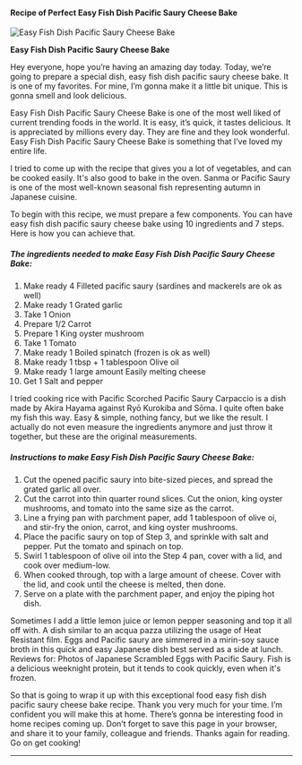             

#### Recipe of Perfect Easy Fish Dish Pacific Saury Cheese Bake

![Easy Fish Dish Pacific Saury Cheese Bake](https://img-global.cpcdn.com/recipes/6251283699728384/751x532cq70/easy-fish-dish-pacific-saury-cheese-bake-recipe-main-photo.jpg)

**Easy Fish Dish Pacific Saury Cheese Bake**

Hey everyone, hope you’re having an amazing day today. Today, we’re going to prepare a special dish, easy fish dish pacific saury cheese bake. It is one of my favorites. For mine, I’m gonna make it a little bit unique. This is gonna smell and look delicious.

Easy Fish Dish Pacific Saury Cheese Bake is one of the most well liked of current trending foods in the world. It is easy, it’s quick, it tastes delicious. It is appreciated by millions every day. They are fine and they look wonderful. Easy Fish Dish Pacific Saury Cheese Bake is something that I’ve loved my entire life.

I tried to come up with the recipe that gives you a lot of vegetables, and can be cooked easily. It's also good to bake in the oven. Sanma or Pacific Saury is one of the most well-known seasonal fish representing autumn in Japanese cuisine.

To begin with this recipe, we must prepare a few components. You can have easy fish dish pacific saury cheese bake using 10 ingredients and 7 steps. Here is how you can achieve that.

##### The ingredients needed to make Easy Fish Dish Pacific Saury Cheese Bake:

1.  Make ready 4 Filleted pacific saury (sardines and mackerels are ok as well)
2.  Make ready 1 Grated garlic
3.  Take 1 Onion
4.  Prepare 1/2 Carrot
5.  Prepare 1 King oyster mushroom
6.  Take 1 Tomato
7.  Make ready 1 Boiled spinatch (frozen is ok as well)
8.  Make ready 1 tbsp + 1 tablespoon Olive oil
9.  Make ready 1 large amount Easily melting cheese
10.  Get 1 Salt and pepper

I tried cooking rice with Pacific Scorched Pacific Saury Carpaccio is a dish made by Akira Hayama against Ryō Kurokiba and Sōma. I quite often bake my fish this way. Easy & simple, nothing fancy, but we like the result. I actually do not even measure the ingredients anymore and just throw it together, but these are the original measurements.

##### Instructions to make Easy Fish Dish Pacific Saury Cheese Bake:

1.  Cut the opened pacific saury into bite-sized pieces, and spread the grated garlic all over.
2.  Cut the carrot into thin quarter round slices. Cut the onion, king oyster mushrooms, and tomato into the same size as the carrot.
3.  Line a frying pan with parchment paper, add 1 tablespoon of olive oi, and stir-fry the onion, carrot, and king oyster mushrooms.
4.  Place the pacific saury on top of Step 3, and sprinkle with salt and pepper. Put the tomato and spinach on top.
5.  Swirl 1 tablespoon of olive oil into the Step 4 pan, cover with a lid, and cook over medium-low.
6.  When cooked through, top with a large amount of cheese. Cover with the lid, and cook until the cheese is melted, then done.
7.  Serve on a plate with the parchment paper, and enjoy the piping hot dish.

Sometimes I add a little lemon juice or lemon pepper seasoning and top it all off with. A dish similar to an acqua pazza utilizing the usage of Heat Resistant film. Eggs and Pacific saury are simmered in a mirin-soy sauce broth in this quick and easy Japanese dish best served as a side at lunch. Reviews for: Photos of Japanese Scrambled Eggs with Pacific Saury. Fish is a delicious weeknight protein, but it tends to cook quickly, even when it's frozen.

So that is going to wrap it up with this exceptional food easy fish dish pacific saury cheese bake recipe. Thank you very much for your time. I’m confident you will make this at home. There’s gonna be interesting food in home recipes coming up. Don’t forget to save this page in your browser, and share it to your family, colleague and friends. Thanks again for reading. Go on get cooking!

* * *
